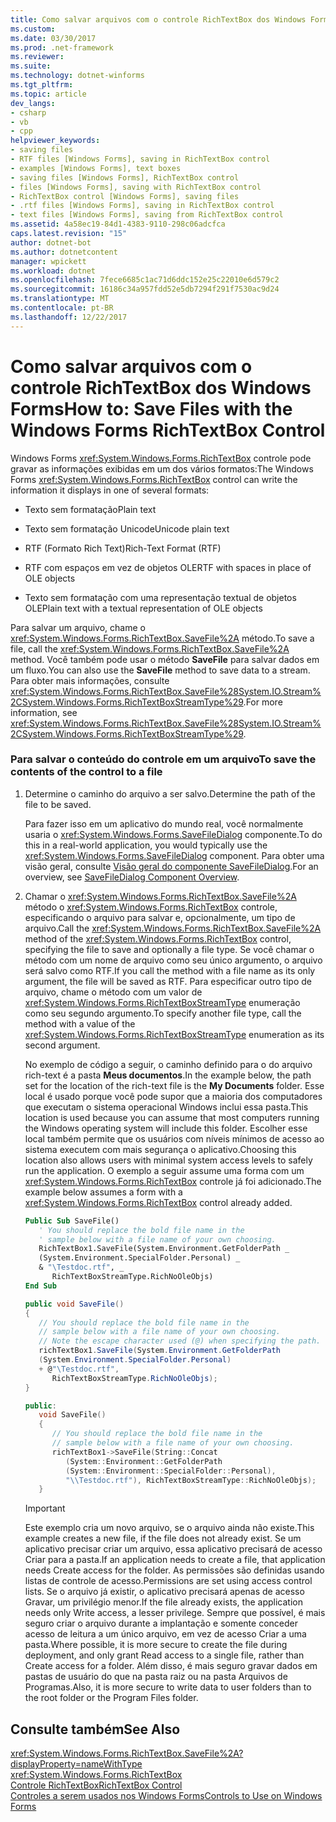 ```yaml
---
title: Como salvar arquivos com o controle RichTextBox dos Windows Forms
ms.custom: 
ms.date: 03/30/2017
ms.prod: .net-framework
ms.reviewer: 
ms.suite: 
ms.technology: dotnet-winforms
ms.tgt_pltfrm: 
ms.topic: article
dev_langs:
- csharp
- vb
- cpp
helpviewer_keywords:
- saving files
- RTF files [Windows Forms], saving in RichTextBox control
- examples [Windows Forms], text boxes
- saving files [Windows Forms], RichTextBox control
- files [Windows Forms], saving with RichTextBox control
- RichTextBox control [Windows Forms], saving files
- .rtf files [Windows Forms], saving in RichTextBox control
- text files [Windows Forms], saving from RichTextBox control
ms.assetid: 4a58ec19-84d1-4383-9110-298c06adcfca
caps.latest.revision: "15"
author: dotnet-bot
ms.author: dotnetcontent
manager: wpickett
ms.workload: dotnet
ms.openlocfilehash: 7fece6685c1ac71d6ddc152e25c22010e6d579c2
ms.sourcegitcommit: 16186c34a957fdd52e5db7294f291f7530ac9d24
ms.translationtype: MT
ms.contentlocale: pt-BR
ms.lasthandoff: 12/22/2017
---
```

# <a name="how-to-save-files-with-the-windows-forms-richtextbox-control"></a><span data-ttu-id="5910b-102">Como salvar arquivos com o controle RichTextBox dos Windows Forms</span><span class="sxs-lookup"><span data-stu-id="5910b-102">How to: Save Files with the Windows Forms RichTextBox Control</span></span>
<span data-ttu-id="5910b-103">Windows Forms <xref:System.Windows.Forms.RichTextBox> controle pode gravar as informações exibidas em um dos vários formatos:</span><span class="sxs-lookup"><span data-stu-id="5910b-103">The Windows Forms <xref:System.Windows.Forms.RichTextBox> control can write the information it displays in one of several formats:</span></span>  
  
-   <span data-ttu-id="5910b-104">Texto sem formatação</span><span class="sxs-lookup"><span data-stu-id="5910b-104">Plain text</span></span>  
  
-   <span data-ttu-id="5910b-105">Texto sem formatação Unicode</span><span class="sxs-lookup"><span data-stu-id="5910b-105">Unicode plain text</span></span>  
  
-   <span data-ttu-id="5910b-106">RTF (Formato Rich Text)</span><span class="sxs-lookup"><span data-stu-id="5910b-106">Rich-Text Format (RTF)</span></span>  
  
-   <span data-ttu-id="5910b-107">RTF com espaços em vez de objetos OLE</span><span class="sxs-lookup"><span data-stu-id="5910b-107">RTF with spaces in place of OLE objects</span></span>  
  
-   <span data-ttu-id="5910b-108">Texto sem formatação com uma representação textual de objetos OLE</span><span class="sxs-lookup"><span data-stu-id="5910b-108">Plain text with a textual representation of OLE objects</span></span>  
  
 <span data-ttu-id="5910b-109">Para salvar um arquivo, chame o <xref:System.Windows.Forms.RichTextBox.SaveFile%2A> método.</span><span class="sxs-lookup"><span data-stu-id="5910b-109">To save a file, call the <xref:System.Windows.Forms.RichTextBox.SaveFile%2A> method.</span></span> <span data-ttu-id="5910b-110">Você também pode usar o método **SaveFile** para salvar dados em um fluxo.</span><span class="sxs-lookup"><span data-stu-id="5910b-110">You can also use the **SaveFile** method to save data to a stream.</span></span> <span data-ttu-id="5910b-111">Para obter mais informações, consulte <xref:System.Windows.Forms.RichTextBox.SaveFile%28System.IO.Stream%2CSystem.Windows.Forms.RichTextBoxStreamType%29>.</span><span class="sxs-lookup"><span data-stu-id="5910b-111">For more information, see <xref:System.Windows.Forms.RichTextBox.SaveFile%28System.IO.Stream%2CSystem.Windows.Forms.RichTextBoxStreamType%29>.</span></span>  
  
### <a name="to-save-the-contents-of-the-control-to-a-file"></a><span data-ttu-id="5910b-112">Para salvar o conteúdo do controle em um arquivo</span><span class="sxs-lookup"><span data-stu-id="5910b-112">To save the contents of the control to a file</span></span>  
  
1.  <span data-ttu-id="5910b-113">Determine o caminho do arquivo a ser salvo.</span><span class="sxs-lookup"><span data-stu-id="5910b-113">Determine the path of the file to be saved.</span></span>  
  
     <span data-ttu-id="5910b-114">Para fazer isso em um aplicativo do mundo real, você normalmente usaria o <xref:System.Windows.Forms.SaveFileDialog> componente.</span><span class="sxs-lookup"><span data-stu-id="5910b-114">To do this in a real-world application, you would typically use the <xref:System.Windows.Forms.SaveFileDialog> component.</span></span> <span data-ttu-id="5910b-115">Para obter uma visão geral, consulte [Visão geral do componente SaveFileDialog](../../../../docs/framework/winforms/controls/savefiledialog-component-overview-windows-forms.md).</span><span class="sxs-lookup"><span data-stu-id="5910b-115">For an overview, see [SaveFileDialog Component Overview](../../../../docs/framework/winforms/controls/savefiledialog-component-overview-windows-forms.md).</span></span>  
  
2.  <span data-ttu-id="5910b-116">Chamar o <xref:System.Windows.Forms.RichTextBox.SaveFile%2A> método o <xref:System.Windows.Forms.RichTextBox> controle, especificando o arquivo para salvar e, opcionalmente, um tipo de arquivo.</span><span class="sxs-lookup"><span data-stu-id="5910b-116">Call the <xref:System.Windows.Forms.RichTextBox.SaveFile%2A> method of the <xref:System.Windows.Forms.RichTextBox> control, specifying the file to save and optionally a file type.</span></span> <span data-ttu-id="5910b-117">Se você chamar o método com um nome de arquivo como seu único argumento, o arquivo será salvo como RTF.</span><span class="sxs-lookup"><span data-stu-id="5910b-117">If you call the method with a file name as its only argument, the file will be saved as RTF.</span></span> <span data-ttu-id="5910b-118">Para especificar outro tipo de arquivo, chame o método com um valor de <xref:System.Windows.Forms.RichTextBoxStreamType> enumeração como seu segundo argumento.</span><span class="sxs-lookup"><span data-stu-id="5910b-118">To specify another file type, call the method with a value of the <xref:System.Windows.Forms.RichTextBoxStreamType> enumeration as its second argument.</span></span>  
  
     <span data-ttu-id="5910b-119">No exemplo de código a seguir, o caminho definido para o do arquivo rich-text é a pasta **Meus documentos**.</span><span class="sxs-lookup"><span data-stu-id="5910b-119">In the example below, the path set for the location of the rich-text file is the **My Documents** folder.</span></span> <span data-ttu-id="5910b-120">Esse local é usado porque você pode supor que a maioria dos computadores que executam o sistema operacional Windows inclui essa pasta.</span><span class="sxs-lookup"><span data-stu-id="5910b-120">This location is used because you can assume that most computers running the Windows operating system will include this folder.</span></span> <span data-ttu-id="5910b-121">Escolher esse local também permite que os usuários com níveis mínimos de acesso ao sistema executem com mais segurança o aplicativo.</span><span class="sxs-lookup"><span data-stu-id="5910b-121">Choosing this location also allows users with minimal system access levels to safely run the application.</span></span> <span data-ttu-id="5910b-122">O exemplo a seguir assume uma forma com um <xref:System.Windows.Forms.RichTextBox> controle já foi adicionado.</span><span class="sxs-lookup"><span data-stu-id="5910b-122">The example below assumes a form with a <xref:System.Windows.Forms.RichTextBox> control already added.</span></span>  
  
    ```vb  
    Public Sub SaveFile()  
       ' You should replace the bold file name in the   
       ' sample below with a file name of your own choosing.  
       RichTextBox1.SaveFile(System.Environment.GetFolderPath _  
       (System.Environment.SpecialFolder.Personal) _  
       & "\Testdoc.rtf", _  
          RichTextBoxStreamType.RichNoOleObjs)  
    End Sub  
    ```  
  
    ```csharp  
    public void SaveFile()  
    {  
       // You should replace the bold file name in the   
       // sample below with a file name of your own choosing.  
       // Note the escape character used (@) when specifying the path.  
       richTextBox1.SaveFile(System.Environment.GetFolderPath  
       (System.Environment.SpecialFolder.Personal)  
       + @"\Testdoc.rtf",  
          RichTextBoxStreamType.RichNoOleObjs);  
    }  
    ```  
  
    ```cpp  
    public:  
       void SaveFile()  
       {  
          // You should replace the bold file name in the   
          // sample below with a file name of your own choosing.  
          richTextBox1->SaveFile(String::Concat  
             (System::Environment::GetFolderPath  
             (System::Environment::SpecialFolder::Personal),  
             "\\Testdoc.rtf"), RichTextBoxStreamType::RichNoOleObjs);  
       }  
    ```  
  
    > [!IMPORTANT]
    >  <span data-ttu-id="5910b-123">Este exemplo cria um novo arquivo, se o arquivo ainda não existe.</span><span class="sxs-lookup"><span data-stu-id="5910b-123">This example creates a new file, if the file does not already exist.</span></span> <span data-ttu-id="5910b-124">Se um aplicativo precisar criar um arquivo, essa aplicativo precisará de acesso Criar para a pasta.</span><span class="sxs-lookup"><span data-stu-id="5910b-124">If an application needs to create a file, that application needs Create access for the folder.</span></span> <span data-ttu-id="5910b-125">As permissões são definidas usando listas de controle de acesso.</span><span class="sxs-lookup"><span data-stu-id="5910b-125">Permissions are set using access control lists.</span></span> <span data-ttu-id="5910b-126">Se o arquivo já existir, o aplicativo precisará apenas de acesso Gravar, um privilégio menor.</span><span class="sxs-lookup"><span data-stu-id="5910b-126">If the file already exists, the application needs only Write access, a lesser privilege.</span></span> <span data-ttu-id="5910b-127">Sempre que possível, é mais seguro criar o arquivo durante a implantação e somente conceder acesso de leitura a um único arquivo, em vez de acesso Criar a uma pasta.</span><span class="sxs-lookup"><span data-stu-id="5910b-127">Where possible, it is more secure to create the file during deployment, and only grant Read access to a single file, rather than Create access for a folder.</span></span> <span data-ttu-id="5910b-128">Além disso, é mais seguro gravar dados em pastas de usuário do que na pasta raiz ou na pasta Arquivos de Programas.</span><span class="sxs-lookup"><span data-stu-id="5910b-128">Also, it is more secure to write data to user folders than to the root folder or the Program Files folder.</span></span>  
  
## <a name="see-also"></a><span data-ttu-id="5910b-129">Consulte também</span><span class="sxs-lookup"><span data-stu-id="5910b-129">See Also</span></span>  
 <xref:System.Windows.Forms.RichTextBox.SaveFile%2A?displayProperty=nameWithType>  
 <xref:System.Windows.Forms.RichTextBox>  
 [<span data-ttu-id="5910b-130">Controle RichTextBox</span><span class="sxs-lookup"><span data-stu-id="5910b-130">RichTextBox Control</span></span>](../../../../docs/framework/winforms/controls/richtextbox-control-windows-forms.md)  
 [<span data-ttu-id="5910b-131">Controles a serem usados nos Windows Forms</span><span class="sxs-lookup"><span data-stu-id="5910b-131">Controls to Use on Windows Forms</span></span>](../../../../docs/framework/winforms/controls/controls-to-use-on-windows-forms.md)
